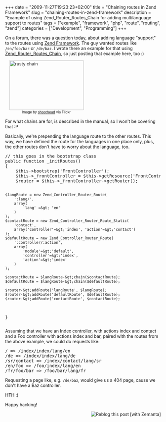 +++
date = "2009-11-27T19:23:23+02:00"
title = "Chaining routes in Zend Framework"
slug = "chaining-routes-in-zend-framework"
description = "Example of using Zend_Router_Routes_Chain for adding multilanguage support to routes"
tags = ["example", "framework", "php", "route", "routing", "zend"]
categories = ["Development", "Programming"]
+++
<p>On a forum, there was a question today, about adding language "support" to the routes using <a class="zem_slink" href="http://framework.zend.com/" title="Zend Framework" rel="homepage">Zend Framework</a>. The guy wanted routes like <code>/en/foo/bar</code> or <code>/de/baz</code>. I wrote there an example for that using <a href="http://framework.zend.com/manual/en/zend.controller.router.html#zend.controller.router.routes.chain">Zend_Router_Routes_Chain</a>, so just posting that example here, too :)</p>
<div class="zemanta-img" style="margin: 1em; display: block;">
<div>
<dl style="width: 250px;" class="wp-caption alignright">
<dt class="wp-caption-dt"><a href="http://www.flickr.com/photos/66621443@N00/141114012"><img src="http://farm1.static.flickr.com/51/141114012_8cfe928eb5_m.jpg" alt="rusty chain" title="rusty chain" height="160" width="240"></a></dt>
<dd class="wp-caption-dd zemanta-img-attribution" style="font-size: 0.8em;">Image by <a href="http://www.flickr.com/photos/66621443@N00/141114012">shoothead</a> via Flickr</dd>
</dl>
</div>
</div>
<p>For what chains are for, is described in the manual, so I won't be covering that :P</p>
<p>Basically, we're prepending the language route to the other routes. This way, we have defined the route for the languages in one place only, plus, the other routes don't have to worry about the language, too.</p>
<pre name="code" class="php">// this goes in the bootstrap class
public function _initRoutes()
{
    $this-&gt;bootstrap('FrontController');
    $this-&gt;_frontController = $this-&gt;getResource('FrontController');
    $router = $this-&gt;_frontController-&gt;getRouter();

    $langRoute = new Zend_Controller_Router_Route(
        ':lang/',
        array(
            'lang' =&gt; 'en'
        )
    );
    $contactRoute = new Zend_Controller_Router_Route_Static(
        'contact',
        array('controller'=&gt;'index', 'action'=&gt;'contact')
    );
    $defaultRoute = new Zend_Controller_Router_Route(
        ':controller/:action',
        array(
            'module'=&gt;'default',
            'controller'=&gt;'index',
            'action'=&gt;'index'
        )
    );

    $contactRoute = $langRoute-&gt;chain($contactRoute);
    $defaultRoute = $langRoute-&gt;chain($defaultRoute);

    $router-&gt;addRoute('langRoute', $langRoute);
    $router-&gt;addRoute('defaultRoute', $defaultRoute);
    $router-&gt;addRoute('contactRoute', $contactRoute);
}
</pre>
<p>Assuming that we have an Index controller, with actions index and contact and a Foo controller with actions index and bar, paired with the routes from the above example, we could do requests like:</p>
<pre>/ =&gt; /index/index/lang/en
/de =&gt; /index/index/lang/de
/sr/contact =&gt; /index/contact/lang/sr
/en/foo =&gt; /foo/index/lang/en
/fr/foo/bar =&gt; /foo/bar/lang/fr
</pre>
<p>Requesting a page like, e.g. <code>/de/baz</code>, would give us a 404 page, cause we don't have a Baz controller.</p>
<p>HTH :)</p>
<p>Happy hacking!</p>
<div style="margin-top: 10px; height: 15px;" class="zemanta-pixie"><a class="zemanta-pixie-a" href="http://reblog.zemanta.com/zemified/ea22a463-b7d7-42d3-bf7c-0fcb2e89785b/" title="Reblog this post [with Zemanta]"><img style="border: medium none ; float: right;" class="zemanta-pixie-img" src="http://img.zemanta.com/reblog_e.png?x-id=ea22a463-b7d7-42d3-bf7c-0fcb2e89785b" alt="Reblog this post [with Zemanta]"></a><span class="zem-script more-related pretty-attribution"><script type="text/javascript" src="http://static.zemanta.com/readside/loader.js" defer="defer"></script></span></div>
